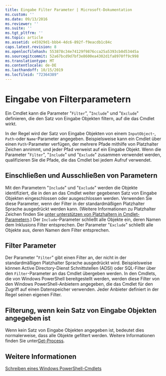 ```yaml
---
title: Eingabe Filter Parameter | Microsoft-Dokumentation
ms.custom: ''
ms.date: 09/13/2016
ms.reviewer: ''
ms.suite: ''
ms.tgt_pltfrm: ''
ms.topic: article
ms.assetid: e45929d1-bbb4-4dc6-892f-f9eacdb1c84c
caps.latest.revision: 8
ms.openlocfilehash: 553878c34e74129f9876cca25a5393cb0d53445a
ms.sourcegitcommit: 52a67bcd9d7bf3e8600ea4302d1fa8970ff9c998
ms.translationtype: MT
ms.contentlocale: de-DE
ms.lasthandoff: 10/15/2019
ms.locfileid: "72364389"
---
```

# <a name="input-filter-parameters"></a>Eingabe von Filterparametern

Ein Cmdlet kann die Parameter "`Filter`", "`Include`" und "`Exclude`" definieren, die den Satz von Eingabe Objekten filtern, auf die das Cmdlet wirkt.

In der Regel wird der Satz von Eingabe Objekten von einem `InputObject`-, `Path`-oder `Name`-Parameter angegeben. Beispielsweise kann ein Cmdlet über einen `Path`-Parameter verfügen, der mehrere Pfade mithilfe von Platzhalter Zeichen annimmt, und jeder Pfad verweist auf ein Eingabe Objekt. Wenn die Parameter "`Filter`", "`Include`" und "`Exclude`" zusammen verwendet werden, qualifizieren Sie die Pfade, die das Cmdlet bei jedem Aufruf verwendet.

## <a name="include-and-exclude-parameters"></a>Einschließen und Ausschließen von Parametern

Mit den Parametern "`Include`" und "`Exclude`" werden die Objekte identifiziert, die in den an das Cmdlet weiter gegebenen Satz von Eingabe Objekten eingeschlossen oder ausgeschlossen werden. Verwenden Sie diese Parameter, wenn der Filter in der standardmäßigen Platzhalter Sprache ausgedrückt werden kann. (Weitere Informationen zu Platzhalter Zeichen finden Sie [unter unterstützen von Platzhaltern in Cmdlet-Parametern](./supporting-wildcard-characters-in-cmdlet-parameters.md).) Der `Include`-Parameter schließt alle Objekte ein, deren Namen dem Inklusions Filter entsprechen. Der Parameter "`Exclude`" schließt alle Objekte aus, deren Namen dem Filter entsprechen.

## <a name="filter-parameter"></a>Filter Parameter

Der Parameter "`Filter`" gibt einen Filter an, der nicht in der standardmäßigen Platzhalter Sprache ausgedrückt wird. Beispielsweise können Active Directory-Dienst Schnittstellen (ADSI) oder SQL-Filter über den `Filter`-Parameter an das Cmdlet übergeben werden. In den Cmdlets, die von Windows PowerShell bereitgestellt werden, werden diese Filter von den Windows PowerShell-Anbietern angegeben, die das Cmdlet für den Zugriff auf einen Datenspeicher verwenden. Jeder Anbieter definiert in der Regel seinen eigenen Filter.

## <a name="filtering-if-no-set-of-input-objects-is-specified"></a>Filterung, wenn kein Satz von Eingabe Objekten angegeben ist

Wenn kein Satz von Eingabe Objekten angegeben ist, bedeutet dies normalerweise, dass alle Objekte gefiltert werden. Weitere Informationen finden Sie unter[Get-Process](/powershell/module/Microsoft.PowerShell.Management/Get-Process).

## <a name="see-also"></a>Weitere Informationen

[Schreiben eines Windows PowerShell-Cmdlets](./writing-a-windows-powershell-cmdlet.md)